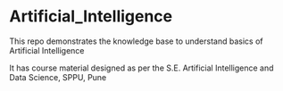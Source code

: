 # Artificial_Intelligence
This repo demonstrates the knowledge base to understand basics of Artificial Intelligence

It has course material designed as per the S.E. Artificial Intelligence and Data Science, SPPU, Pune

